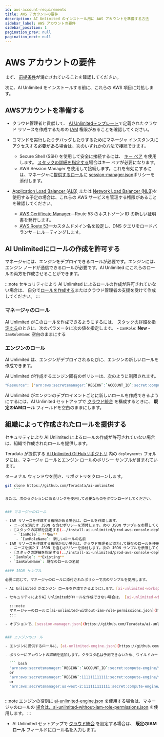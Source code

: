 ```yaml
---
id: aws-account-requirements
title: AWS アカウントの要件
description: AI Unlimited のインストール用に AWS アカウントを準備する方法
sidebar_label: AWS アカウントの要件
sidebar_position: 1
pagination_prev: null
pagination_next: null
---
```


# AWS アカウントの要件

まず、 [前提条件](../install-ai-unlimited/index.md#prerequisites)が満たされていることを確認してください。 

次に、AI Unlimited をインストールする前に、これらの AWS 項目に対処します。


## AWSアカウントを準備する

- クラウド管理者と貢献して、 [AI Unlimitedテンプレート](https://github.com/Teradata/ai-unlimited/tree/develop/deployments/aws/templates/ai-unlimited)で定義されたクラウド リソースを作成するための [IAM](https://aws.amazon.com/iam/) 権限があることを確認してください。

- コマンドを実行したりデバッグしたりするためにマネージャ インスタンスにアクセスする必要がある場合は、次のいずれかの方法で接続できます。
	- Secure Shell (SSH) を使用して安全に接続するには、 [キー ペア](https://docs.aws.amazon.com/AWSEC2/latest/UserGuide/ec2-key-pairs.html) を使用します。 [スタックの詳細を指定する](../install-ai-unlimited/prod-aws-console-deploy-ai-unlimited.md#specify-stack-details-and-options)場合はキー ペアが必要になります。
	- AWS Session Manager を使用して接続します。これを有効にするには、マネージャに[提供するロール](#provide-roles-created-by-your-organization)に [session-manager.json](https://github.com/Teradata/ai-unlimited/blob/develop/deployments/aws/policies/session-manager.json)ポリシーを添付します。
  
- [Application Load Balancer (ALB)](https://docs.aws.amazon.com/elasticloadbalancing/latest/application/application-load-balancer-getting-started.html) または [Network Load Balancer (NLB)](https://docs.aws.amazon.com/elasticloadbalancing/latest/network/network-load-balancer-getting-started.html)を使用する予定の場合は、これらの AWS サービスを管理する権限があることを確認してください。
	- [AWS Certificate Manager](https://docs.aws.amazon.com/acm/)—Route 53 のホストゾーン ID の新しい証明書を発行します。
	- [AWS Route 53](https://docs.aws.amazon.com/Route53/latest/DeveloperGuide/Welcome.html)—カスタムドメイン名を設定し、DNS クエリをロードバランサーにルーティングします。


## AI Unlimitedにロールの作成を許可する

マネージャには、エンジンをデプロイできるロールが必要です。エンジンには、エンジン ノードが通信できるロールが必要です。AI Unlimited にこれらのロールの両方を作成させることができます。

:::note
セキュリティにより AI Unlimited によるロールの作成が許可されていない場合は、 自分で[ロールを作成する](#provide-roles-created-by-your-organization)またはクラウド管理者の支援を受けて作成してください。
::: 

### マネージャのロール

AI Unlimited がこのロールを作成できるようにするには、 [スタックの詳細を指定する](../install-ai-unlimited/prod-aws-console-deploy-ai-unlimited.md#specify-stack-details-and-options)のときに、次のパラメータに次の値を指定します。
    - `IamRole`: **New**
    - `IamRoleName`: 空白のままにする

### エンジンのロール

AI Unlimited は、エンジンがデプロイされるたびに、エンジンの新しいロールを作成できます。 

AI Unlimited が作成するエンジン固有のポリシーは、次のように制限されます。	
  
  ```bash
  "Resource": ["arn:aws:secretsmanager:`REGION`:`ACCOUNT_ID`:secret:compute-engine/`CLUSTER_NAME`/`SECRET_NAME`"]
  ```

AI Unlimited がエンジンのデプロイメントごとに新しいロールを作成できるようにするには、AI Unlimited セットアップで [クラウド統合](../install-ai-unlimited/setup-ai-unlimited.md) を構成するときに、 **既定のIAMロール** フィールドを空白のままにします。


## 組織によって作成されたロールを提供する

セキュリティにより AI Unlimited によるロールの作成が許可されていない場合は、組織で作成されたロールを提供します。

Teradata が提供する [AI Unlimited GitHubリポジトリ](https://github.com/Teradata/ai-unlimited) 内の `deployments` フォルダには、マネージャ ロールとエンジン ロールのポリシー サンプルが含まれています。

ターミナル ウィンドウを開き、リポジトリをクローンします。

``` bash
git clone https://github.com/Teradata/ai-unlimited
	```

または、次のセクションにあるリンクを使用して必要なものをダウンロードしてください。


### マネージャのロール

- IAM リソースを作成する権限がある場合は、ロールを作成します。
  - ニーズを満たす JSON を含むポリシーを添付します。次の JSON サンプルを参照してください。
  - [スタックの詳細を指定する(../install-ai-unlimited/prod-aws-console-deploy-ai-unlimited.md#specify-stack-details-and-options)場合は、次のパラメータ値を使用します。
    - `IamRole`: **New**
	 - `IamRoleName`: 新しいロールの名前
- IAM リソースを作成する権限がない場合は、クラウド管理者と協力して既存のロールを使用してください。
  - ニーズを満たす JSON を含むポリシーを添付します。次の JSON サンプルを参照してください。
  - [スタックの詳細を指定する(../install-ai-unlimited/prod-aws-console-deploy-ai-unlimited.md#specify-stack-details-and-options)場合は、次のパラメータ値を使用します。
  - `IamRole`: **Existing**
  - `IamRoleName`: 既存のロールの名前
  
#### JSON サンプル

必要に応じて、マネージャのロールに添付されたポリシーで次のサンプルを使用します。

- AI Unlimited がエンジン ロールを作成できるようにします。[ai-unlimited-workspaces.json](https://github.com/Teradata/ai-unlimited/blob/develop/deployments/aws/policies/ai-unlimited-workspaces.json)を含めます。これには、エンジン インスタンスを作成する権限が含まれており、クラスタ固有のロールとポリシーを作成するための AI Unlimited 権限が付与されます。

- セキュリティによりAI Unlimitedがロールを作成できない場合は、 [ai-unlimited-without-iam-role-permissions.json](https://github.com/Teradata/ai-unlimited/blob/develop/deployments/aws/policies/ai-unlimited-workspaces-without-iam-role-permissions.json)を含めます。これにはエンジン インスタンスを作成するための権限が含まれますが、AI Unlimited がクラスタ固有のロールとポリシーを作成するために必要な権限は含まれません。 

  :::note
  マネージャーのロールに[ai-unlimited-without-iam-role-permissions.json](https://github.com/Teradata/ai-unlimited/blob/develop/deployments/aws/policies/ai-unlimited-workspaces-without-iam-role-permissions.json)を使用する場合は、エンジンのロールに [ai-unlimited-engine.json](https://github.com/Teradata/ai-unlimited/blob/develop/deployments/aws/policies/ai-unlimited-engine.json) を使用します。
  :::

- オプションで、[session-manager.json](https://github.com/Teradata/ai-unlimited/blob/develop/deployments/aws/policies/session-manager.json)を含めます。これには、エンジンが [AWSセッション マネージャ](https://docs.aws.amazon.com/systems-manager/latest/userguide/session-manager.html)と対話するための権限が含まれます。セッション マネージャを使用してエンジンに接続し、エンジンを詳細に管理する予定の場合は、これを使用します。


### エンジンのロール

- エンジンに提供するロールに、[ai-unlimited-engine.json](https://github.com/Teradata/ai-unlimited/blob/develop/deployments/aws/policies/ai-unlimited-engine.json)を含むポリシーをアタッチします。これにより、エンジンがデプロイされるたびに、AI Unlimited がロールをクラスタに渡すことができます。 

- ポリシーにアカウントの詳細を追加します。クラスタ名は予測できないため、ワイルドカードを使用します。

  ``` bash
  "arn:aws:secretsmanager:`REGION`:`ACCOUNT_ID`:secret:compute-engine/*"
  or
  "arn:aws:secretsmanager:`REGION`:111111111111:secret:compute-engine/*"
  or
  "arn:aws:secretsmanager:us-west-2:111111111111:secret:compute-engine/*"
  
  ```
  
:::note
エンジンの役割に [ai-unlimited-engine.json](https://github.com/Teradata/ai-unlimited/blob/develop/deployments/aws/policies/ai-unlimited-engine.json) を使用する場合は、マネージャのロールの  [場合は、ai-unlimited-without-iam-role-permissions.json](https://github.com/Teradata/ai-unlimited/blob/develop/deployments/aws/policies/ai-unlimited-workspaces-without-iam-role-permissions.json) を使用します。
:::

- AI Unlimited セットアップで [クラウド統合](../install-ai-unlimited/setup-ai-unlimited.md) を設定する場合は、 **既定のIAMロール** フィールドにロール名を入力します。







